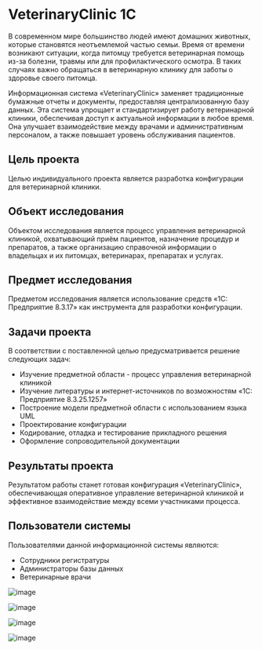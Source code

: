# VeterinaryClinic 1С

В современном мире большинство людей имеют домашних животных, которые становятся неотъемлемой частью семьи. Время от времени возникают ситуации, когда питомцу требуется ветеринарная помощь из-за болезни, травмы или для профилактического осмотра. В таких случаях важно обращаться в ветеринарную клинику для заботы о здоровье своего питомца.

Информационная система «VeterinaryClinic» заменяет традиционные бумажные отчеты и документы, предоставляя централизованную базу данных. Эта система упрощает и стандартизирует работу ветеринарной клиники, обеспечивая доступ к актуальной информации в любое время. Она улучшает взаимодействие между врачами и административным персоналом, а также повышает уровень обслуживания пациентов.

## Цель проекта

Целью индивидуального проекта является разработка конфигурации для ветеринарной клиники.

## Объект исследования

Объектом исследования является процесс управления ветеринарной клиникой, охватывающий приём пациентов, назначение процедур и препаратов, а также организацию справочной информации о владельцах и их питомцах, ветеринарах, препаратах и услугах.

## Предмет исследования

Предметом исследования является использование средств «1С: Предприятие 8.3.17» как инструмента для разработки конфигурации.

## Задачи проекта

В соответствии с поставленной целью предусматривается решение следующих задач:

- Изучение предметной области - процесс управления ветеринарной клиникой
- Изучение литературы и интернет-источников по возможностям «1С: Предприятие 8.3.25.1257»
- Построение модели предметной области с использованием языка UML
- Проектирование конфигурации
- Кодирование, отладка и тестирование прикладного решения
- Оформление сопроводительной документации

## Результаты проекта

Результатом работы станет готовая конфигурация «VeterinaryClinic», обеспечивающая оперативное управление ветеринарной клиникой и эффективное взаимодействие между всеми участниками процесса.

## Пользователи системы

Пользователями данной информационной системы являются:

- Сотрудники регистратуры
- Администраторы базы данных
- Ветеринарные врачи

![image](https://github.com/user-attachments/assets/761c6d26-03d7-4df6-a33d-179103a752a4)

![image](https://github.com/user-attachments/assets/b2f3b22c-16a7-405c-8710-eed5cbc3fdf1)

![image](https://github.com/user-attachments/assets/e7c1c20d-554e-40d8-96b1-f44553f38b19)

![image](https://github.com/user-attachments/assets/368a6ca1-ceda-4520-8d32-3a5a5eea510e)




